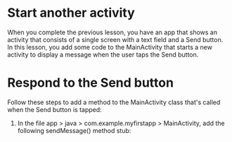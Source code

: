 ﻿# Start another activity
 When you complete the previous lesson, you have an app that shows an activity that consists of a single screen with a text field and a Send button. In this lesson, you add some code to the MainActivity that starts a new activity to display a message when the user taps the Send button.
# Respond to the Send button 
Follow these steps to add a method to the MainActivity class that's called when the Send button is tapped:
1. In the file app > java > com.example.myfirstapp > MainActivity, add the following sendMessage() method stub:
